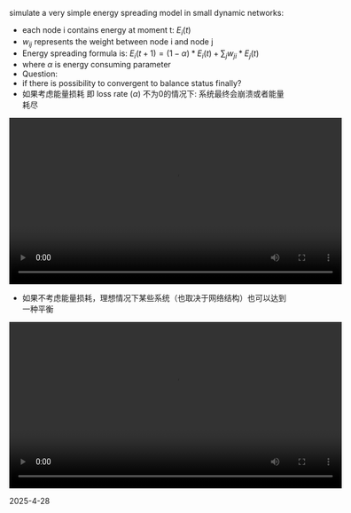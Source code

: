 simulate a very simple energy spreading model in small dynamic networks:

* each node i contains energy at moment t: $E_i(t)$
* $w_{ij}$ represents the weight between node i and node j
* Energy spreading formula is: $E_i(t+1)=(1-\alpha)*E_i(t)+\sum_j w_{ji} *E_j(t)$
* where $\alpha$ is energy consuming parameter
* Question:
*   if there is possibility to convergent to balance status finally?
*   如果考虑能量损耗 即 loss rate ($\alpha$) 不为0的情况下: 系统最终会崩溃或者能量耗尽
  


<video width="600" controls>
  <source src="../dynamic_network1.mp4" type="video/mp4">
  Your browser does not support the video tag.
</video>

*  如果不考虑能量损耗，理想情况下某些系统（也取决于网络结构）也可以达到一种平衡
  <video width="600" controls>
  <source src="../dynamic_network.mp4" type="video/mp4">
  Your browser does not support the video tag.
</video>

2025-4-28
